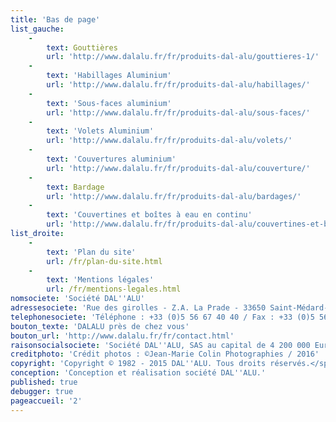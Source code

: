 ```yaml
---
title: 'Bas de page'
list_gauche:
    -
        text: Gouttières
        url: 'http://www.dalalu.fr/fr/produits-dal-alu/gouttieres-1/'
    -
        text: 'Habillages Aluminium'
        url: 'http://www.dalalu.fr/fr/produits-dal-alu/habillages/'
    -
        text: 'Sous-faces aluminium'
        url: 'http://www.dalalu.fr/fr/produits-dal-alu/sous-faces/'
    -
        text: 'Volets Aluminium'
        url: 'http://www.dalalu.fr/fr/produits-dal-alu/volets/'
    -
        text: 'Couvertures aluminium'
        url: 'http://www.dalalu.fr/fr/produits-dal-alu/couverture/'
    -
        text: Bardage
        url: 'http://www.dalalu.fr/fr/produits-dal-alu/bardages/'
    -
        text: 'Couvertines et boîtes à eau en continu'
        url: 'http://www.dalalu.fr/fr/produits-dal-alu/couvertines-et-boites-a-eau/'
list_droite:
    -
        text: 'Plan du site'
        url: /fr/plan-du-site.html
    -
        text: 'Mentions légales'
        url: /fr/mentions-legales.html
nomsociete: 'Société DAL''ALU'
adressesociete: 'Rue des girolles - Z.A. La Prade - 33650 Saint-Médard-d''Eyrans'
telephonesociete: 'Téléphone : +33 (0)5 56 67 40 40 / Fax : +33 (0)5 56 67 40 50'
bouton_texte: 'DALALU près de chez vous'
bouton_url: 'http://www.dalalu.fr/fr/contact.html'
raisonsocialsociete: 'Société DAL''ALU, SAS au capital de 4 200 000 Euros - B 438 705 238 R.C.S BORDEAUX - N° TVA intracommunautaire : FR35 438 705 238'
creditphoto: 'Crédit photos : ©Jean-Marie Colin Photographies / 2016'
copyright: 'Copyright © 1982 - 2015 DAL''ALU. Tous droits réservés.</span>'
conception: 'Conception et réalisation société DAL''ALU.'
published: true
debugger: true
pageaccueil: '2'
---
```


